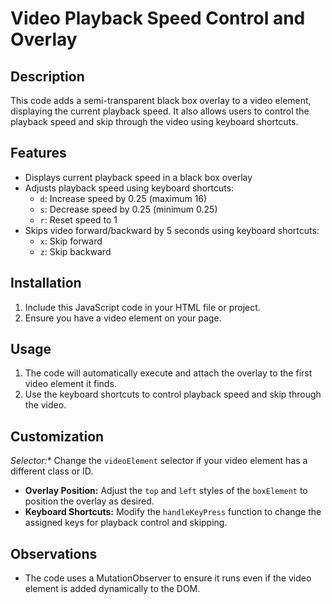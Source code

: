 # Video Playback Speed Control and Overlay

## Description

This code adds a semi-transparent black box overlay to a video element, displaying the current playback speed. It also allows users to control the playback speed and skip through the video using keyboard shortcuts.

## Features

* Displays current playback speed in a black box overlay
* Adjusts playback speed using keyboard shortcuts:
    - `d`: Increase speed by 0.25 (maximum 16)
    - `s`: Decrease speed by 0.25 (minimum 0.25)
    - `r`: Reset speed to 1
* Skips video forward/backward by 5 seconds using keyboard shortcuts:
    - `x`: Skip forward
    - `z`: Skip backward

## Installation

1. Include this JavaScript code in your HTML file or project.
2. Ensure you have a video element on your page.

## Usage

1. The code will automatically execute and attach the overlay to the first video element it finds.
2. Use the keyboard shortcuts to control playback speed and skip through the video.

## Customization

*Selector:** Change the `videoElement` selector if your video element has a different class or ID.
* **Overlay Position:** Adjust the `top` and `left` styles of the `boxElement` to position the overlay as desired.
* **Keyboard Shortcuts:** Modify the `handleKeyPress` function to change the assigned keys for playback control and skipping.

## Observations

* The code uses a MutationObserver to ensure it runs even if the video element is added dynamically to the DOM.
